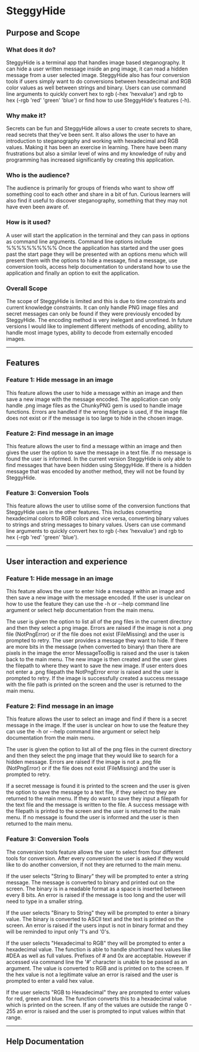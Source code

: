 # SteggyHide

## Purpose and Scope

### What does it do?
SteggyHide is a terminal app that handles image based steganography. It can hide a user written message inside an png image, it can read a hidden message from a user selected image. SteggyHide also has four conversion tools if users simply want to do conversions between hexadecimal and RGB color values as well between strings and binary. Users can use command line arguments to quickly convert hex to rgb (-hex 'hexvalue') and rgb to hex (-rgb 'red' 'green' 'blue') or find how to use SteggyHide's features (-h). 

### Why make it? 
Secrets can be fun and SteggyHide allows a user to create secrets to share, read secrets that they've been sent. It also allows the user to have an introduction to steganography and working with hexadecimal and RGB values. Making it has been an exercise in learning. There have been many frustrations but also a similar level of wins and my knowledge of ruby and programming has increased significantly by creating this application.   

### Who is the audience? 
The audience is primarily for groups of friends who want to show off something cool to each other and share in a bit of fun. Curious learners will also find it useful to discover steganography, something that they may not have even been aware of. 

### How is it used? 
A user will start the application in the terminal and they can pass in options as command line arguments. Command line options include %%%%%%%%%% Once the application has started and the user goes past the start page they will be presented with an options menu which will present them with the options to hide a message, find a message, use conversion tools, access help documentation to understand how to use the application and finally an option to exit the application. 

### Overall Scope
The scope of SteggyHide is limited and this is due to time constraints and current knowledge constraints. It can only handle PNG image files and secret messages can only be found if they were previously encoded by SteggyHide. The encoding method is very inelegant and unrefined. In future versions I would like to implement different methods of encoding, ability to handle most image types, ability to decode from externally encoded images. 

---

## Features

### Feature 1: **Hide message in an image**
This feature allows the user to hide a message within an image and then save a new image with the message encoded. The application can only handle .png image files as the ChunkyPNG gem is used to handle image functions. Errors are handled if the wrong filetype is used, if the image file does not exist or if the message is too large to hide in the chosen image. 


### Feature 2: **Find message in an image**
This feature allows the user to find a message within an image and then gives the user the option to save the message in a text file. If no message is found the user is informed. In the current version SteggyHide is only able to find messages that have been hidden using SteggyHide. If there is a hidden message that was encoded by another method, they will not be found by SteggyHide. 


### Feature 3: **Conversion Tools**
This feature allows the user to utilise some of the conversion functions that SteggyHide uses in the other features. This includes converting hexadecimal colors to RGB colors and vice versa, converting binary values to strings and string messages to binary values. Users can use command line arguments to quickly convert hex to rgb (-hex 'hexvalue') and rgb to hex (-rgb 'red' 'green' 'blue'). 

---

## User interaction and experience

### Feature 1: **Hide message in an image**

This feature allows the user to enter hide a message within an image and then save a new image with the message encoded. If the user is unclear on how to use the feature they can use the -h or --help command line argument or select help documentation from the main menu. 

The user is given the option to list all of the png files in the current directory and then they select a png image. Errors are raised if the image is not a .png file (NotPngError) or if the file does not exist (FileMissing) and the user is prompted to retry.  The user provides a message they want to hide. If there are more bits in the message (when converted to binary) than there are pixels in the image the error MessageTooBig is raised and the user is taken back to the main menu. The new image is then created and the user gives the filepath to where they want to save the new image. If user enters does not enter a .png filepath the NotPngError error is raised and the user is prompted to retry. If the image is successfully created a success message with the file path is printed on the screen and the user is returned to the main menu. 


### Feature 2: **Find message in an image**

This feature allows the user to select an image and find if there is a secret message in the image. If the user is unclear on how to use the feature they can use the -h or --help command line argument or select help documentation from the main menu.

The user is given the option to list all of the png files in the current directory and then they select the png image that they would like to search for a hidden message. Errors are raised if the image is not a .png file (NotPngError) or if the file does not exist (FileMissing) and the user is prompted to retry.

If a secret message is found it is printed to the screen and the user is given the option to save the message to a text file, if they select no they are returned to the main menu. If they do want to save they input a filepath for the text file and the message is written to the file. A success message with the filepath is printed to the screen and the user is returned to the main menu. If no message is found the user is informed and the user is then returned to the main menu.


### Feature 3: **Conversion Tools**

The conversion tools feature allows the user to select from four different tools for conversion. After every conversion the user is asked if they would like to do another conversion, if not they are returned to the main menu.


If the user selects "String to Binary" they will be prompted to enter a string message. The message is converted to binary and printed out on the screen. The binary is in a readable format as a space is inserted between every 8 bits. An error is raised if the message is too long and the user will need to type in a smaller string. 


If the user selects "Binary to String" they will be prompted to enter a binary value. The binary is converted to ASCII text and the text is printed on the screen. An error is raised if the users input is not in binary format and they will be reminded to input only '1's and '0's. 


If the user selects "Hexadecimal to RGB" they will be prompted to enter a hexadecimal value. The function is able to handle shorthand hex values like #DEA as well as full values. Prefixes of # and 0x are acceptable. However if accessed via command line the '#' character is unable to be passed as an argument. The value is converted to RGB and is printed on to the screen. If the hex value is not a legitimate value an error is raised and the user is prompted to enter a valid hex value. 


If the user selects "RGB to Hexadecimal" they are prompted to enter values for red, green and blue. The function converts this to a hexadecimal value which is printed on the screen. If any of the values are outside the range 0 - 255 an error is raised and the user is prompted to input values within that range. 

---

## Help Documentation

